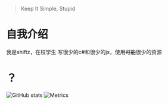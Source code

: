 > Keep It Simple, Stupid

# 自我介绍
我是shiftz，在校学生
写很少的c#和很少的js，使用~~可能~~很少的资源

# ？
![GitHub stats](https://github-readme-stats.vercel.app/api?username=shiftz300&show_icons=true&theme=auto)
![Metrics](https://metrics.lecoq.io/shiftz300?template=classic&repositories.forks=true&base.community=0&base.metadata=0&people=1&lines=1&isocalendar=1&base=header%2C%20activity%2C%20community%2C%20repositories%2C%20metadata&base.indepth=false&base.hireable=false&base.skip=false&isocalendar=false&isocalendar.duration=half-year&lines=false&lines.sections=base&lines.repositories.limit=4&lines.history.limit=1&people=false&people.limit=24&people.identicons=false&people.identicons.hide=false&people.size=28&people.types=followers%2C%20following&people.shuffle=false&config.timezone=Asia%2FShanghai&config.octicon=true)
